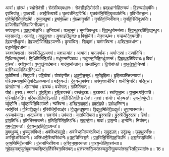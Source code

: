 

  
आवां॑। वां॒रथः॑। रथो॒रोद॑सी। रोद॑सीबद्बधा॒नः। रोद॑सी॒इति॒रोद॑सी। ब॒द्ब॒धा॒नोहि॑र॒ण्ययः॑। हि॒र॒ण्ययो॒वृष॑भिः। वृष॑भिर्यातु। या॒त्वश्वैः॑। अश्वै॒रित्यश्वैः॑॥ घृ॒तव॑र्तनिःप॒विभिः॑। घृ॒तव॑र्तनि॒रिति॒घृ॒तऽव॑र्तनिः। प॒विभी॑रुचा॒नः। प॒विभि॒रिति॑प॒विऽभिः॑। रु॒चा॒नइ॒षां। इ॒षांवो॒ळ्हा। वो॒ळ्हानृ॒पतिः॑। नृ॒पति॑र्वा॒जिनी॑वान्। नृ॒पति॒रिति॑नृ॒ऽपतिः॑। वा॒जिनी॑वा॒निति॑वा॒जिनी॑ऽवान्॥  
सप॑प्रथा॒नः। प॒प्र॒था॒नोअ॒भि। अ॒भिपञ्च॑। पञ्च॒भूम॑। भूमा॑त्रिवन्धु॒रः। त्रि॒व॒न्धु॒रोमन॑सा। त्रि॒व॒न्धु॒रइति॑त्रि॒ऽव॒न्धु॒रः। मन॒साया॑तु। आया॑तु। या॒तु॒यु॒क्तः। यु॒क्तइति॑यु॒क्तः॥ विशो॒येन॑। येन॒गच्छ॑थः। गच्छ॑थोदेव॒यन्तीः॑। दे॒व॒यन्तीः॒कुत्र॑। दे॒व॒यन्ती॒रिति॑दे॒व॒ऽयन्तीः॑। कुत्रा॑चित्। चि॒द्यामं॑। याम॑मश्विना। अ॒श्वि॒ना॒दधा॑ना। दधा॒नेति॒दधा॑ना॥  
स्वश्वा॑य॒शसा॑। स्वश्वेति॑सु॒ऽअश्वा॑। य॒शसाया॑तं। आया॑तं। या॒त॒म॒र्वाक्। अ॒र्वाग्दस्रा॑। दस्रा॑नि॒धिं। नि॒धिम्मधु॑मन्तं। नि॒धिमिति॑नि॒ऽधिं। मधु॑मन्तम्पिबाथः। मधु॑मन्त॒मिति॒मधु॑ऽमन्तं। पि॒बा॒थ॒इति॑पिबाथः॥ विवां॑। वां॒रथः॑। रथो॑व॒ध्वा॑। व॒ध्वा॒३॒॑याद॑मानः। याद॑मा॒नोन्ता॑न्। अन्ता॑न्दि॒वः। दि॒वोबा॑धते। बा॒ध॒ते॒व॒र्त॒निभ्यां॑। व॒र्त॒निभ्या॒मिति॑व॒र्त॒निऽभ्यां॑॥  
यु॒वोश्श्रियं॑। श्रियं॒परि॑। परि॒योषा॑। योषा॑वृणीत। अ॒वृ॒णी॒त॒सूरः॑। सूरो॑दुहि॒ता। दु॒हि॒तापरि॑तक्म्यायां। परि॑तक्म्याया॒मिति॒परि॑ऽतक्म्यायां॥ यद्दे॑व॒यन्तं॑। दे॒व॒यन्त॒मव॑थः। अव॑थ॒श्शची॑भिः। शची॑भिः॒परि॑। परि॑घ्र॒सं। घ्रं॒समो॒मना॑। ओ॒माना॑वां। वां॒वयः॑। वयो॑गात्। गा॒दिति॑गात्॥  
योह॑। ह॒स्यः। स्यवां॑। वां॒र॒थि॒रा। र॒थि॒रावस्ते॑। वस्त॑उ॒स्राः। उ॒स्रारथः॑। रथो॑युजा॒नः। यु॒जा॒नःपरि॒याति॑। प॒रि॒याति॑व॒र्तिः। प॒रि॒यातीति॑प॒रि॒ऽयाति॑। व॒र्तिरिति॑व॒र्तिः॥ तेनः॑। न॒श्शं। शंयोः। योरु॒षसः॑। उ॒षसो॒व्यु॑ष्टौ। व्यु॑ष्टौ॒नि। व्यु॑ष्टा॒विति॒विऽउ॑ष्टौ। न्य॑श्विना। अ॒श्वि॒ना॒व॒ह॒तं॒। व॒ह॒तं॒य॒ज्ञे। य॒ज्ञेअ॒स्मिन्॥  
नरा॑गौ॒रेव॑। गौ॒रेव॑वि॒द्युतं॑। गौ॒रेवेति॑गौ॒राऽइ॑व। वि॒द्युतं॑तृषा॒णा। वि॒द्युत॒मिति॑वि॒ऽद्युतं॑। तृ॒षा॒णास्माकं॑। अ॒स्माक॑म॒द्य। अ॒द्यसव॑ना। सव॒नोप॑। उप॑यातं। या॒तमिति॑यातं॥ पु॒रु॒त्राहि। पु॒रु॒त्रेति॑पु॒रु॒ऽत्रा। हिवां॑। वां॒म॒तिभिः॑। म॒तिभि॑स्सचन्ते। म॒तिभि॒रिति॑म॒तिऽभिः॑। स॒च॒न्ते॒मा। मावां॑। वा॒म॒न्ये। अ॒न्येनि। निय॑मन्। य॒म॒न्दे॒व॒यन्तः॑। दे॒व॒यन्त॒इति॑दे॒व॒ऽयन्तः॑॥  
यु॒वम्भु॒ज्युं। भु॒ज्युमव॑विध्दं। अव॑विध्दंसमु॒द्रे। अव॑विध्द॒मित्यव॑ऽविध्दं। स॒मु॒द्रउत्। उदू॑हथुः। ऊ॒ह॒थु॒रर्ण॑सः। अर्ण॑सो॒अस्रि॑धानैः। अस्रि॑धानै॒रित्यस्रि॑धानैः॥ प॒त॒त्रिभि॑रश्र॒मैः। प॒त॒त्रिभि॒रिति॑प॒त॒त्रिऽभिः॑। अ॒श्र॒मैर॑व्य॒थिभिः॑। अ॒व्य॒थिभि॑र्दं॒सना॑भिः। दं॒सना॑भिरश्विना। अ॒श्वि॒ना॒पा॒रय॑न्ता। पा॒रय॒न्तेति॑पा॒रय॑न्ता॥  
नूमे॒हव॒माशृ॑णुतंयुवानायाशि॒ष्टंव॒र्तिर॑श्विना॒विरा॑वत्॥ ध॒त्तंरत्ना॑नि॒जर॑तञ्चसू॒रीन्यू॒यम्पा॑तस्व॒स्तिभि॒स्सदा॑नः॥। 16॥  

